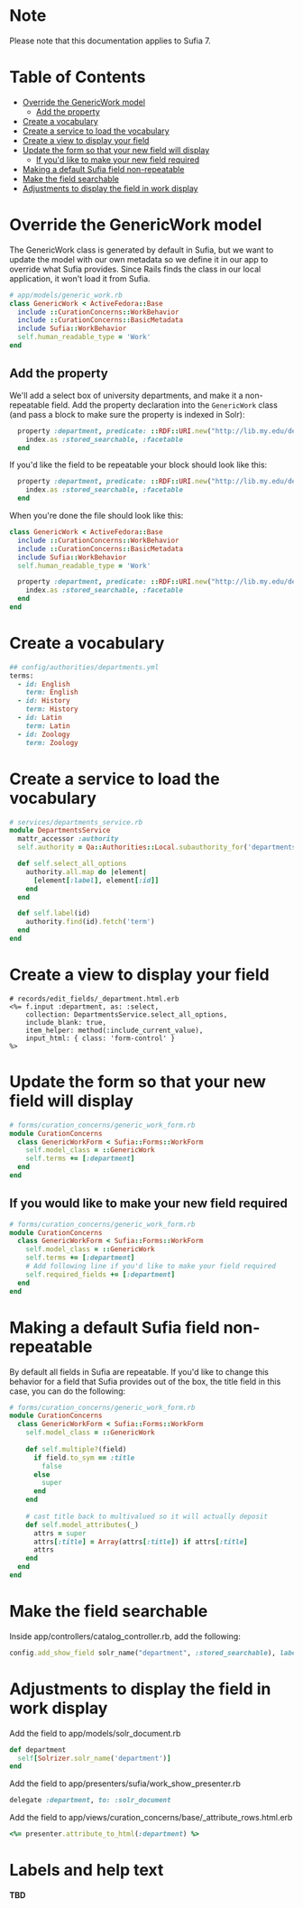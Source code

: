 # Note

Please note that this documentation applies to Sufia 7.

Table of Contents
=================

* [Override the GenericWork model](#override-the-genericwork-model)
  * [Add the property](#add-the-property)
* [Create a vocabulary](#create-a-vocabulary)
* [Create a service to load the vocabulary](#create-a-service-to-load-the-vocabulary)
* [Create a view to display your field](#create-a-view-to-display-your-field)
* [Update the form so that your new field will display](#update-the-form-so-that-your-new-field-will-display)
  * [If you'd like to make your new field required](#if-you-would-like-to-make-your-new-field-required)
* [Making a default Sufia field non-repeatable](#making-a-default-sufia-field-non-repeatable)
* [Make the field searchable](#make-the-field-searchable)
* [Adjustments to display the field in work display](#adjustments-to-display-the-field-in-work-display)

# Override the GenericWork model

The GenericWork class is generated by default in Sufia, but we want to update the model with our own metadata so we define it in our app to override what Sufia provides. Since Rails finds the class in our local application, it won't load it from Sufia.

```ruby
# app/models/generic_work.rb
class GenericWork < ActiveFedora::Base
  include ::CurationConcerns::WorkBehavior
  include ::CurationConcerns::BasicMetadata
  include Sufia::WorkBehavior
  self.human_readable_type = 'Work'
end
```

## Add the property

We'll add a select box of university departments, and make it a non-repeatable field. Add the property declaration into the `GenericWork` class (and pass a block to make sure the property is indexed in Solr):

```ruby
  property :department, predicate: ::RDF::URI.new("http://lib.my.edu/departments"), multiple: false do |index|
    index.as :stored_searchable, :facetable
  end
```

If you'd like the field to be repeatable your block should look like this:

```ruby
  property :department, predicate: ::RDF::URI.new("http://lib.my.edu/departments") do |index|
    index.as :stored_searchable, :facetable
  end
```

When you're done the file should look like this:

```ruby
class GenericWork < ActiveFedora::Base
  include ::CurationConcerns::WorkBehavior
  include ::CurationConcerns::BasicMetadata
  include Sufia::WorkBehavior
  self.human_readable_type = 'Work'

  property :department, predicate: ::RDF::URI.new("http://lib.my.edu/departments"), multiple: false do |index|
    index.as :stored_searchable, :facetable
  end
end
```

# Create a vocabulary

```ruby
## config/authorities/departments.yml
terms:
  - id: English
    term: English
  - id: History
    term: History
  - id: Latin
    term: Latin
  - id: Zoology
    term: Zoology
```

# Create a service to load the vocabulary

```ruby
# services/departments_service.rb
module DepartmentsService
  mattr_accessor :authority
  self.authority = Qa::Authorities::Local.subauthority_for('departments')

  def self.select_all_options
    authority.all.map do |element|
      [element[:label], element[:id]]
    end
  end

  def self.label(id)
    authority.find(id).fetch('term')
  end
end
```

# Create a view to display your field

```erb
# records/edit_fields/_department.html.erb
<%= f.input :department, as: :select,
    collection: DepartmentsService.select_all_options,
    include_blank: true,
    item_helper: method(:include_current_value),
    input_html: { class: 'form-control' }
%>
```

# Update the form so that your new field will display

```ruby
# forms/curation_concerns/generic_work_form.rb
module CurationConcerns
  class GenericWorkForm < Sufia::Forms::WorkForm
    self.model_class = ::GenericWork
    self.terms += [:department]
  end
end
```

## If you would like to make your new field required

```ruby
# forms/curation_concerns/generic_work_form.rb
module CurationConcerns
  class GenericWorkForm < Sufia::Forms::WorkForm
    self.model_class = ::GenericWork
    self.terms += [:department]
    # Add following line if you'd like to make your field required
    self.required_fields += [:department]
  end
end
```

# Making a default Sufia field non-repeatable

By default all fields in Sufia are repeatable. If you'd like to change this behavior for a field that Sufia provides out of the box, the title field in this case, you can do the following:

```ruby
# forms/curation_concerns/generic_work_form.rb
module CurationConcerns
  class GenericWorkForm < Sufia::Forms::WorkForm
    self.model_class = ::GenericWork
		
    def self.multiple?(field)
      if field.to_sym == :title
        false
      else
        super
      end
    end
		
    # cast title back to multivalued so it will actually deposit
    def self.model_attributes(_)
      attrs = super
      attrs[:title] = Array(attrs[:title]) if attrs[:title]
      attrs
    end
  end
end
```

# Make the field searchable
Inside app/controllers/catalog_controller.rb, add the following:
```ruby
config.add_show_field solr_name("department", :stored_searchable), label: "Department"
```

# Adjustments to display the field in work display
Add the field to app/models/solr_document.rb
```ruby
def department
  self[Solrizer.solr_name('department')]
end
```

Add the field to app/presenters/sufia/work_show_presenter.rb
```ruby
delegate :department, to: :solr_document
```

Add the field to app/views/curation_concerns/base/_attribute_rows.html.erb
```ruby
<%= presenter.attribute_to_html(:department) %>
```

# Labels and help text

**TBD**